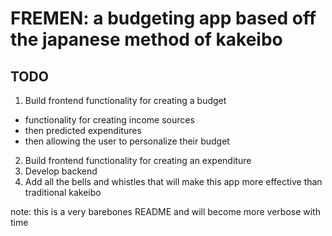 # FREMEN: a budgeting app based off the japanese method of kakeibo
## TODO
1. Build frontend functionality for creating a budget
  * functionality for creating income sources
  * then predicted expenditures
  * then allowing the user to personalize their budget
2. Build frontend functionality for creating an expenditure
3. Develop backend
4. Add all the bells and whistles that will make this app more effective than traditional kakeibo


note: this is a very barebones README and will become more verbose with time
